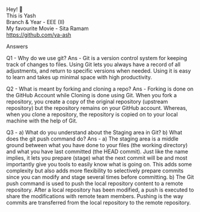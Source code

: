 Hey! 👋 <br>
This is Yash <br>
Branch & Year - EEE (II) <br>
My favourite Movie - Sita Ramam <br>
https://github.com/ya-ash

Answers

Q1 - Why do we use git? 
Ans - Git is a version control system for keeping track of changes to files. Using Git lets you always have a record of all adjustments, and return to specific versions when needed. Using it is easy to learn and takes up minimal space with high productivity.

Q2 - What is meant by forking and cloning a repo? 
Ans - Forking is done on the GitHub Account while Cloning is done using Git. When you fork a repository, you create a copy of the original repository (upstream repository) but the repository remains on your GitHub account. Whereas, when you clone a repository, the repository is copied on to your local machine with the help of Git.

Q3 - a) What do you understand about the Staging area in Git?
     b) What does the git push command do? 
Ans -
     a) The staging area is a middle ground between what you have done to your files (the working directory) and what you have last committed (the HEAD commit). Just like the name implies, it lets you prepare (stage) what the next commit will be and most importantly give you tools to easily know what is going on. This adds some complexity but also adds more flexibility to selectively prepare commits since you can modify and stage several times before committing.
     b) The Git push command is used to push the local repository content to a remote repository. After a local repository has been modified, a push is executed to share the modifications with remote team members. Pushing is the way commits are transferred from the local repository to the remote repository. 